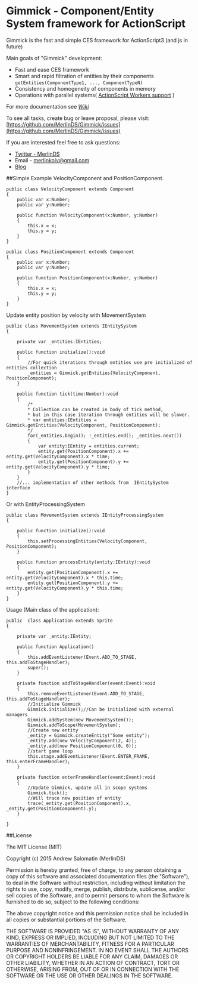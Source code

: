 # Gimmick - Component/Entity System framework for ActionScript

Gimmick is the fast and simple CES framework for ActionScript3 (and js in future)

Main goals of "Gimmick" development:
* Fast and ease CES framework
* Smart and rapid filtration of entities by their components `getEntities(ComponentType1, ..., ComponentTypeN)`
* Consistency and homogeneity of components in memory
* Operations with parallel systems( [ActionScript Workers support](http://help.adobe.com/en_US/FlashPlatform/reference/actionscript/3/flash/system/Worker.html) )

For more documentation see *[Wiki](https://github.com/MerlinDS/Gimmick/wiki)*

To see all tasks, create bug or leave proposal, please visit:
[https://github.com/MerlinDS/Gimmick/issues](https://github.com/MerlinDS/Gimmick/issues)

If you are interested feel free to ask questions:
* [Twitter - MerlinDS](https://twitter.com/MerlinDs)
* Email - merlinkolv@gmail.com
* [Blog](http://merlinds.com)

##Simple Example
VelocityComponent and PositionComponent.

    public class VelocityComponent extends Component
    {
        public var x:Number;
        public var y:Number;
        
        public function VelocityComponent(x:Number, y:Number)
        {
            this.x = x;
            this.y = y;
        }
    }
    
    public class PositionComponent extends Component
    {
        public var x:Number;
        public var y:Number;
        
        public function PositionComponent(x:Number, y:Number)
        {
            this.x = x;
            this.y = y;
        }
    }

Update entity position by velocity with MovementSystem

    public class MovementSystem extends IEntitySystem 
    {
    
        private var _entities:IEntities;
        
        public function initialize():void
        {
            //For quick iterations through entities use pre initialized of entities collection
            _entities = Gimmick.getEntities(VelocityComponent, PositionComponent);
        }
        
        public function tick(time:Number):void
        {
            /*
            * Collection can be created in body of tick method, 
            * but in this case iteration through entities will be slower.
            * var entities:IEntities = Gimmick.getEntities(VelocityComponent, PositionComponent);
            */
            for(_entities.begin(); !_entities.end(); _entities.next())
            {
                var entity:IEntity = entities.current;
                entity.get(PositionComponent).x += entity.get(VelocityComponent).x * time;
                entity.get(PositionComponent).y += entity.get(VelocityComponent).y * time;
            }
        }
        //... implementation of other methods from  IEntitySystem interface
    }

Or with EntityProcessingSystem

    public class MovementSystem extends IEntityProcessingSystem 
    {
        
        public function initialize():void
        {
            this.setProcessingEntities(VelocityComponent, PositionComponent);
        }
        
        public function processEntity(entity:IEntity):void
        {
            entity.get(PositionComponent).x += entity.get(VelocityComponent).x * this.time;
            entity.get(PositionComponent).y += entity.get(VelocityComponent).y * this.time;
        }
    }

Usage (Main class of the application):

    public  class Application extends Sprite
    {    
    
        private var _entity:IEntity;
        
        public function Application()
        {
            this.addEventListener(Event.ADD_TO_STAGE, this.addToStageHandler);
            super();
        }
        
        private function addToStageHandler(event:Event):void
        {
            this.removeEventListener(Event.ADD_TO_STAGE, this.addToStageHandler);
            //Initialize Gimmick
            Gimmick.initialize();//Can be initialized with external managers
            Gimmick.addSystem(new MovementSystem());
            Gimmick.addToScope(MovementSystem);
            //Create new entity
            _entity = Gimmick.createEntity("Some entity");
            _entity.add(new VelocityComponent(2, 4));
            _entity.add(new PositionComponent(0, 0));
            //start game loop
            this.stage.addEventListener(Event.ENTER_FRAME, this.enterFrameHandler);
        }
        
        private function enterFrameHandler(event:Event):void
        { 
            //Update Gimmick, update all in scope systems
            Gimmick.tick();
            //Will trace new position of entity 
            trace(_entity.get(PositionComponent).x, _entity.get(PositionComponent).y);
        }
        
    }

##License


The MIT License (MIT)

Copyright (c) 2015 Andrew Salomatin (MerlinDS)

Permission is hereby granted, free of charge, to any person obtaining a copy
of this software and associated documentation files (the "Software"), to deal
in the Software without restriction, including without limitation the rights
to use, copy, modify, merge, publish, distribute, sublicense, and/or sell
copies of the Software, and to permit persons to whom the Software is
furnished to do so, subject to the following conditions:

The above copyright notice and this permission notice shall be included in all
copies or substantial portions of the Software.

THE SOFTWARE IS PROVIDED "AS IS", WITHOUT WARRANTY OF ANY KIND, EXPRESS OR
IMPLIED, INCLUDING BUT NOT LIMITED TO THE WARRANTIES OF MERCHANTABILITY,
FITNESS FOR A PARTICULAR PURPOSE AND NONINFRINGEMENT. IN NO EVENT SHALL THE
AUTHORS OR COPYRIGHT HOLDERS BE LIABLE FOR ANY CLAIM, DAMAGES OR OTHER
LIABILITY, WHETHER IN AN ACTION OF CONTRACT, TORT OR OTHERWISE, ARISING FROM,
OUT OF OR IN CONNECTION WITH THE SOFTWARE OR THE USE OR OTHER DEALINGS IN THE
SOFTWARE.